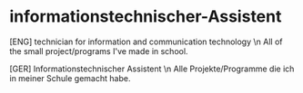 # informationstechnischer-Assistent

[ENG] technician for information and communication technology \n 
All of the small project/programs I've made in school.

[GER] Informationstechnischer Assistent \n
Alle Projekte/Programme die ich in meiner Schule gemacht habe.
